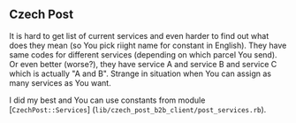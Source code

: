 
## Czech Post
It is hard to get list of current services and even harder to find out what does they mean (so You pick riight name for constant in English).
They have same codes for different services (depending on which parcel You send). Or even better (worse?), they have service A and service B and service C which is actually "A and B". Strange in situation when You can assign as many services  as You want.

I did my best and You can use constants from module [`CzechPost::Services`] (`lib/czech_post_b2b_client/post_services.rb`).

